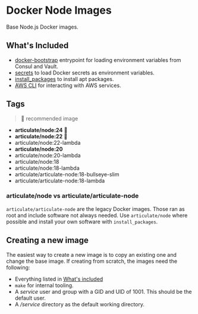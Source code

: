# Docker Node Images

Base Node.js Docker images.

## What's Included

* [docker-bootstrap](https://github.com/articulate/docker-bootstrap) entrypoint
  for loading environment variables from Consul and Vault.
* [secrets](https://github.com/articulate/docker-bootstrap/blob/main/scripts/docker-secrets)
  to load Docker secrets as environment variables.
* [install_packages](https://github.com/articulate/docker-bootstrap/blob/main/scripts/install_packages)
  to install apt packages.
* [AWS CLI](https://docs.aws.amazon.com/cli/latest/userguide/getting-started-install.html)
  for interacting with AWS services.

## Tags

> 🌟 recommended image

* __articulate/node:24__ 🌟
* __articulate/node:22__ 🌟
* articulate/node:22-lambda
* __articulate/node:20__
* articulate/node:20-lambda
* articulate/node:18
* articulate/node:18-lambda
* articulate/articulate-node:18-bullseye-slim
* articulate/articulate-node:18-lambda

### articulate/node vs articulate/articulate-node

`articulate/articulate-node` are the legacy Docker images. Those ran as root and
include software not always needed. Use `articulate/node` where possible and
install your own software with `install_packages`.

## Creating a new image

The easiest way to create a new image is to copy an existing one and change the
base image. If creating from scratch, the images need the following:

* Everything listed in [What's included](#whats-included)
* `make` for internal tooling.
* A _service_ user and group with a GID and UID of 1001. This should be the default
  user.
* A _/service_ directory as the default working directory.
